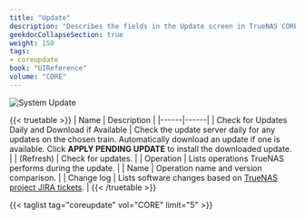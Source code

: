 ```yaml
---
title: "Update"
description: "Describes the fields in the Update screen in TrueNAS CORE."
geekdocCollapseSection: true
weight: 150
tags:
- coreupdate
book: "UIReference"
volume: "CORE"
---
```


![System Update](/images/CORE/System/SystemUpdate.png "System Update")

{{< truetable >}}
| Name | Description |
|------|------|
| Check for Updates Daily and Download if Available | Check the update server daily for any updates on the chosen train. Automatically download an update if one is available. Click **APPLY PENDING UPDATE** to install the downloaded update. |
| <span class="iconify" data-icon="ci:refresh"></span> (Refresh) | Check for updates. |
| Operation | Lists operations TrueNAS performs during the update. |
| Name | Operation name and version comparison. |
| Change log | Lists software changes based on [TrueNAS project JIRA tickets](https://ixsystems.atlassian.net/projects/NAS/issues/NAS-104367?filter=allopenissues). |
{{< /truetable >}}

{{< taglist tag="coreupdate" vol="CORE" limit="5" >}}
